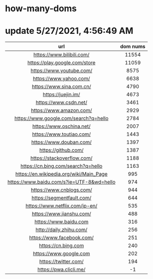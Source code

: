 # how-many-doms

# update 5/27/2021, 4:56:49 AM

url | dom nums
:-: | :-:
https://www.bilibili.com/ | 11554
https://play.google.com/store | 11059
https://www.youtube.com/ | 8575
https://www.yahoo.com/ | 6638
https://www.sina.com.cn/ | 4790
https://juejin.im/ | 4673
https://www.csdn.net/ | 3461
https://www.amazon.com/ | 2929
https://www.google.com/search?q=hello | 2784
https://www.oschina.net/ | 2007
https://www.toutiao.com/ | 1443
https://www.douban.com/ | 1397
https://github.com/ | 1387
https://stackoverflow.com/ | 1188
https://cn.bing.com/search?q=hello | 1163
https://en.wikipedia.org/wiki/Main_Page | 995
https://www.baidu.com/s?ie=UTF-8&wd=hello | 974
https://www.cnblogs.com/ | 944
https://segmentfault.com/ | 644
https://www.netflix.com/jp-en/ | 535
https://www.jianshu.com/ | 488
https://www.baidu.com | 316
http://daily.zhihu.com/ | 256
https://www.facebook.com/ | 251
https://cn.bing.com | 240
https://www.google.com | 202
https://twitter.com/ | 194
https://pwa.clicli.me/ | -1
